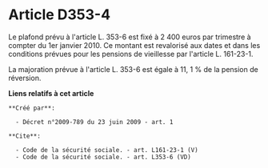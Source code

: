 # Article D353-4

Le plafond prévu à l'article L. 353-6 est fixé à 2 400 euros par trimestre à compter du 1er janvier 2010. Ce montant est
revalorisé aux dates et dans les conditions prévues pour les pensions de vieillesse par l'article L. 161-23-1.

La majoration prévue à l'article L. 353-6 est égale à 11, 1 % de la pension de réversion.

**Liens relatifs à cet article**

	**Créé par**:

	  - Décret n°2009-789 du 23 juin 2009 - art. 1

	**Cite**:

	  - Code de la sécurité sociale. - art. L161-23-1 (V)
	  - Code de la sécurité sociale. - art. L353-6 (VD)
